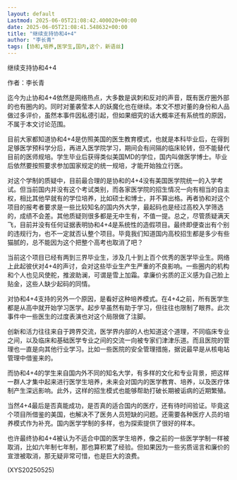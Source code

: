 ```yaml
---
layout: default
Lastmod: 2025-06-05T21:08:42.400020+00:00
date: 2025-06-05T21:08:41.548632+00:00
title: "继续支持协和4+4"
author: "李长青"
tags: [协和,培养,医学生,国内,这个，新语丝]
---
```


继续支持协和4+4

作者：李长青

迄今为止协和4+4依然是网络热点，大多数是讽刺和反对的声音，既有医疗圈外部的也有圈内的。同时对董袭莹本人的妖魔化也在继续。本文不想对董的身份和人品做过多评价，虽然本事件因私德引起，但如果细究的话大概率还有系统性的原因，不属于本文讨论范围。

目前大家都知道协和4+4是仿照美国的医生教育模式，也就是本科毕业后，在得到足够医学预科学分后，再进入医学院学习，期间会有间隔的临床轮转，但不能替代目前的医师规培。学生毕业后获得类似美国MD的学位，国内叫做医学博士。毕业后依然要按照要求参加国家规定的统一规培，才能开始独立行医。

对这个学制的质疑中，目前最合理的是协和的4+4没有美国医学院统一的入学考试。但当前国内并没有这个考试类别，而各家医学院的招生情况一向有相当的自主权，相比其他早就有的学位培养，比如硕士和博士，并不算出格。再者协和对这个项目的报考者要求是一些比较知名的国内外大学，最起码也是经过高校入学筛选的，成绩不会差。其他质疑则很多都是无中生有，不值一提。总之，尽管质疑满天飞，目前并没有任何证据表明协和4+4是系统性的造假项目。最终即便查出有个别的违规行为，也不一定就否认整个项目。毕竟我们知道国内高校招生都是多少有些猫腻的，总不能因为这个把整个高考也取消了吧？

当前这个项目已经有两到三界毕业生，涉及几十到上百个优秀的医学毕业生。网络上此起彼伏对4+4的声讨，会对这些毕业生产生严重的不良影响。一些圈内的机构和个人也见风使舵，推波助澜，可谓是雪上加霜。拿廉价劣质的正义感为自己脸上贴金，这些人缺少起码的同情。

对协和4+4支持的另外一个原因，是看好这种培养模式。在4+4之前，所有医学生都是从高中就开始学习医学。起步早虽然有助于学习，但往往也限制了眼界。此次事件中一些医生的过度表演也对这个局限做了注脚。

创新和活力往往来自于跨界交流，医学界内部的人也知道这个道理，不同临床专业之间，以及临床和基础医学专业之间的交流一向被专家们津津乐道。而且医院的管理也一直是向其他行业学习。比如一些医院的安全管理措施，据说最早是从核电站管理中借鉴来的。

而协和4+4的学生来自国内外不同的知名大学，有多样的文化和专业背景，把这样一群人才集中起来进行医学生培养，未来会对国内的医学教育、培养，以及医疗体制产生深远影响。此外，这样的招生模式也能够帮助打破长期被诟病的近期繁殖。

当然4+4最后是否真能成功，是否真的适合国内的医疗，还有待时间验证。毕竟这个项目所借鉴的美国，也解决不了医务人员短缺的问题。还需要各种医疗人员的培养模式作为补充。国内医学学制的多样，也为探索提供了很好的样本。

也许最终协和4+4被认为不适合中国的医学生培养，像之前的一些医学学制一样被取消，比如六年制七年制，那也算积累了经验。但如果因为一些劣质谣言和廉价的宣泄被取消，那无疑非常可惜，也是巨大的浪费。

(XYS20250525)

